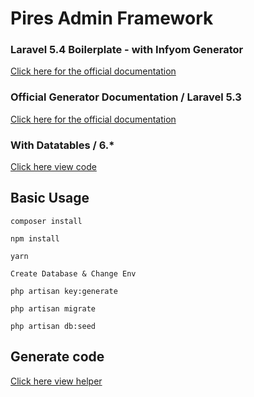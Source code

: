 # Pires Admin Framework

### Laravel 5.4 Boilerplate - with Infyom Generator

[Click here for the official documentation](http://laravel-boilerplate.com/5.4/documentation.html)

### Official Generator Documentation / Laravel 5.3

[Click here for the official documentation](http://labs.infyom.com/laravelgenerator/docs)

### With Datatables / 6.*

[Click here view code](https://github.com/yajra/laravel-datatables)

## Basic Usage

    composer install
    
    npm install

    yarn

    Create Database & Change Env

    php artisan key:generate

    php artisan migrate

    php artisan db:seed

## Generate code

[Click here view helper](http://labs.infyom.com/laravelgenerator/docs/5.3/getting-started#field-inputs)
